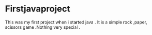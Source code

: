 # Firstjavaproject
This was my first project when i started java . It is a simple rock ,paper, scissors game .Nothing very special .
